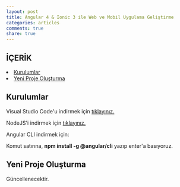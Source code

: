 ```yaml
---
layout: post
title: Angular 4 & Ionic 3 ile Web ve Mobil Uygulama Geliştirme
categories: articles
comments: true
share: true
---
```

<span></span>

## İÇERİK

<li> <a href="#kurulum">Kurulumlar</a></li>
<li> <a href="#proje">Yeni Proje Oluşturma</a></li>

## <a id="kurulum"> Kurulumlar </a>

Visual Studio Code'u indirmek için [tıklayınız.](https://code.visualstudio.com/)

NodeJS'i indirmek için [tıklayınız.](https://nodejs.org/en/)

Angular CLI indirmek için:

Komut satırına, **npm install -g @angular/cli** yazıp enter'a basıyoruz.



## <a id="proje">Yeni Proje Oluşturma</a>

Güncellenecektir.

